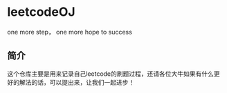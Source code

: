 # leetcodeOJ
one more step， one more hope to success

## 简介

这个仓库主要是用来记录自己leetcode的刷题过程，还请各位大牛如果有什么更好的解法的话，可以提出来，让我们一起进步！